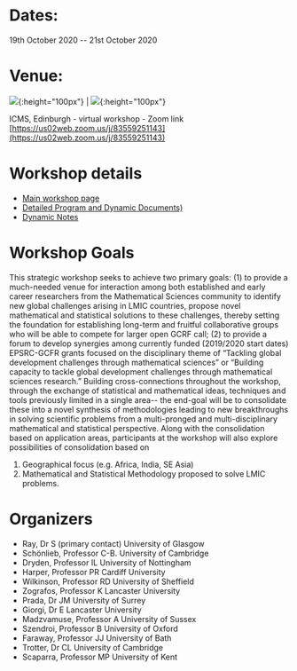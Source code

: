 
# Dates: 
19th October 2020 -- 21st October 2020

# Venue: 


![](https://www.ukri.org/ukri/assets/Image/SiteImages/GCRFfullcolour.jpg){:height="100px"} |
![](https://www.maths.ed.ac.uk/~djordan/ICMS_logo.jpg){:height="100px"}

ICMS, Edinburgh - virtual workshop - Zoom link [https://us02web.zoom.us/j/83559251143](https://us02web.zoom.us/j/83559251143)

# Workshop details
- [Main workshop page](https://www.icms.org.uk/V_FDMSGCRF.php)
- [Detailed Program and Dynamic Documents)](https://docs.google.com/document/d/e/2PACX-1vR81PuCRPZ3OEX1LHjn3z6QzCOCKxFxc5Gc1vm0iqcr9a6bi60j_iDdZQ9x9IqevA/pub)
- [Dynamic Notes](https://drive.google.com/file/d/1ZAealR5HQKjl6Z7sd4PbVGSyozyYu6fc/view?usp=sharing)


# Workshop Goals

This strategic workshop seeks to achieve two primary goals: (1) to provide a much-needed venue for interaction among both established and early career researchers from the Mathematical Sciences community to identify new global challenges arising in LMIC countries, propose novel mathematical and statistical solutions to these challenges, thereby  setting the foundation for establishing long-term and fruitful collaborative groups who will be able to compete for larger open GCRF call; (2) to provide a forum to develop  synergies among currently funded (2019/2020 start dates) EPSRC-GCFR grants focused on the disciplinary theme of  “Tackling global development challenges through mathematical sciences” or  “Building capacity to tackle global development challenges through mathematical sciences research.”
Building cross-connections throughout the workshop, through the exchange of statistical and mathematical ideas, techniques and tools previously limited in a single area-- the end-goal will be to consolidate these into a novel synthesis of methodologies leading to new breakthroughs in solving scientific problems from a multi-pronged and multi-disciplinary mathematical and statistical perspective. Along with the consolidation based on application areas, participants at the workshop will also explore possibilities of consolidation based on 

1.	Geographical focus (e.g. Africa, India, SE Asia)
2.	Mathematical and Statistical Methodology proposed to solve LMIC problems.




# Organizers

* Ray, Dr S (primary contact)	University of Glasgow
* Schönlieb, Professor C-B.	University of Cambridge
* Dryden, Professor IL	University of Nottingham
* Harper, Professor PR	Cardiff University
* Wilkinson, Professor RD	University of Sheffield
* Zografos, Professor K	Lancaster University
* Prada, Dr JM	University of Surrey
* Giorgi, Dr E	Lancaster University
* Madzvamuse, Professor A	University of Sussex
* Szendroi, Professor B	University of Oxford
* Faraway, Professor JJ	University of Bath
* Trotter, Dr CL	University of Cambridge
* Scaparra, Professor MP	University of Kent


